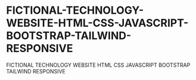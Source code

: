 # FICTIONAL-TECHNOLOGY-WEBSITE-HTML-CSS-JAVASCRIPT-BOOTSTRAP-TAILWIND-RESPONSIVE
FICTIONAL TECHNOLOGY WEBSITE HTML CSS JAVASCRIPT BOOTSTRAP TAILWIND RESPONSIVE
